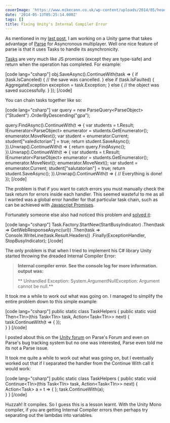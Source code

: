 ```yaml
---
coverImage: 'https://www.mikecann.co.uk/wp-content/uploads/2014/05/header1.png'
date: '2014-05-13T05:25:14.000Z'
tags: []
title: Fixing Unity's Internal Compiler Error
---
```


As mentioned in my [last post](https://www.mikecann.co.uk/personal-project/parse-com-type-safe-extensions-for-unity/), I am working on a Unity game that takes advantage of [Parse](https://parse.com) for Asyncronous multiplayer. Well one nice feature of parse is that it uses Tasks to handle its asynchronicity.

<!-- more -->

[Tasks](https://www.parse.com/docs/unity_guide#tasks) are very much like JS promises (except they are type-safe) and return when the operation has completed. For example:

[code lang="csharp"]
obj.SaveAsync().ContinueWith(task =&gt;
{
if (task.IsCanceled)
{
// the save was cancelled.
}
else if (task.IsFaulted)
{
AggregateException exception = task.Exception;
}
else
{
// the object was saved successfully.
}
});
[/code]

You can chain tasks together like so:

[code lang="csharp"]
var query = new ParseQuery&lt;ParseObject&gt;(&quot;Student&quot;)
.OrderByDescending(&quot;gpa&quot;);

query.FindAsync().ContinueWith(t =&gt;
{
var students = t.Result;
IEnumerator&lt;ParseObject&gt; enumerator = students.GetEnumerator();
enumerator.MoveNext();
var student = enumerator.Current;
student[&quot;valedictorian&quot;] = true;
return student.SaveAsync();
}).Unwrap().ContinueWith(t =&gt;
{
return query.FindAsync();
}).Unwrap().ContinueWith(t =&gt;
{
var students = t.Result;
IEnumerator&lt;ParseObject&gt; enumerator = students.GetEnumerator();
enumerator.MoveNext();
enumerator.MoveNext();
var student = enumerator.Current;
student[&quot;salutatorian&quot;] = true;
return student.SaveAsync();
}).Unwrap().ContinueWith(t =&gt;
{
// Everything is done!
});
[/code]

The problem is that if you want to catch errors you must manually check the task return for errors inside each handler. This seemed wasteful to me as all I wanted was a global error handler for that particular task chain, such as can be achieved with [Javascript Promises](https://www.parse.com/docs/js_guide#promises-errors).

Fortunately someone else also had noticed this problem and [solved it](https://www.rizalalmashoor.com/blog/exception-handling-wrappers-for-taskcontinuewith/):

[code lang="csharp"]
Task.Factory.StartNew(StartBusyIndicator)
.Then(task =&gt; GetWebResponseAsync(url))
.Then(task =&gt; Console.WriteLine(task.Result.Headers))
.Finally(ExceptionHandler, StopBusyIndicator);
[/code]

The only problem is that when I tried to implement his C# library Unity started throwing the dreaded Internal Compiler Error:

> **Internal compiler error. See the console log for more information. output was:**
>
> ** Unhandled Exception: System.ArgumentNullException: Argument cannot be null.**

It took me a while to work out what was going on. I managed to simplify the entire problem down to this simple example:

[code lang="csharp"]
public static class TaskHelpers
{
public static void Then&lt;TIn&gt;(this Task&lt;TIn&gt; task, Action&lt;Task&lt;TIn&gt;&gt; next)
{
task.ContinueWith(t =&gt;
{
});  
 }
}
[/code]

I posted about this on the [Unity forum](https://forum.unity3d.com/threads/242919-Internal-compiler-error) on Parse's Forum and even on Parse's bug tracking system but no one was interested, Parse even told me its not a Parse issue.

It took me quite a while to work out what was going on, but I eventually worked out that if I separated the handler from the Continue With call it would work:

[code lang="csharp"]
public static class TaskHelpers
{
public static void Continue&lt;TIn&gt;(this Task&lt;TIn&gt; task, Action&lt;Task&lt;TIn&gt;&gt; next)
{
Action&lt;Task&gt; a = t =&gt; { };
task.ContinueWith(a);  
 }
}
[/code]

Huzzah! It compiles. So I guess this is a lesson learnt. With the Unity Mono compiler, if you are getting Internal Compiler errors then perhaps try separating out the lambdas into variables.
